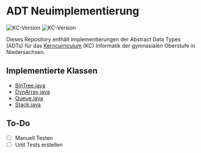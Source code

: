 # ADT Neuimplementierung
![KC-Version](https://img.shields.io/badge/Stand-06.03.2024-orange)
![KC-Version](https://img.shields.io/badge/Stand_KC-06.2021-blue)

Dieses Repository enthält Implementierungen der Abstract Data Types (ADTs) für das [Kerncurriculum](kc/INF_Ergaenzende-Hinweise_GO_2021-1.pdf) (KC) Informatik der gymnasialen Oberstufe in Niedersachsen. 

## Implementierte Klassen
- [BinTree.java](files/BinTree.java)
- [DynArray.java](files/DynArray.java)
- [Queue.java](files/Queue.java)
- [Stack.java](files/Stack.java)

## To-Do
- [ ] Manuell Testen
- [ ] Unit Tests erstellen
